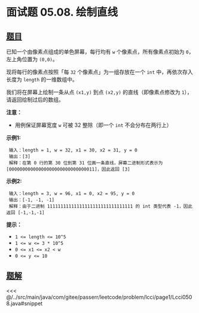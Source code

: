 # 面试题 05.08. 绘制直线

## [题目](https://leetcode.cn/problems/draw-line-lcci/)
已知一个由像素点组成的单色屏幕，每行均有 `w` 个像素点，所有像素点初始为 `0`，左上角位置为 `(0,0)`。

现将每行的像素点按照「每 `32` 个像素点」为一组存放在一个 `int` 中，再依次存入长度为 `length` 的一维数组中。

我们将在屏幕上绘制一条从点 `(x1,y)` 到点 `(x2,y)` 的直线（即像素点修改为 `1`），请返回绘制过后的数组。

**注意：**

* 用例保证屏幕宽度 `w` 可被 32 整除（即一个 `int` 不会分布在两行上）

**示例1:**

```
 输入：length = 1, w = 32, x1 = 30, x2 = 31, y = 0
 输出：[3]
 解释：在第 0 行的第 30 位到第 31 位画一条直线，屏幕二进制形式表示为 [00000000000000000000000000000011]，因此返回 [3]
```

**示例2:**

```
 输入：length = 3, w = 96, x1 = 0, x2 = 95, y = 0
 输出：[-1, -1, -1]
 解释：由于二进制 11111111111111111111111111111111 的 int 类型代表 -1，因此返回 [-1,-1,-1]
```

**提示：**

* `1 <= length <= 10^5`
* `1 <= w <= 3 * 10^5`
* `0 <= x1 <= x2 < w`
* `0 <= y <= 10`


## [题解](https://github.com/PasseRR/JavaLeetCode/blob/master/src/main/java/com/gitee/passerr/leetcode/problem/lcci/page1/Lcci0508.java)

<<< @/../src/main/java/com/gitee/passerr/leetcode/problem/lcci/page1/Lcci0508.java#snippet
